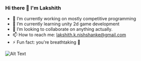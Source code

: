 ### Hi there 👋 I'm Lakshith

- 🔭 I’m currently working on mostly competitive programming 
- 🌱 I’m currently learning unity 2d game development
- 👯 I’m looking to collaborate on anything actually.
- 📫 How to reach me: lakshith.k.nishshanke@gmail.com
- ⚡ Fun fact: you're breathtaking 💙

![Alt Text](https://media.giphy.com/media/CTX0ivSQbI78A/giphy.gif)
